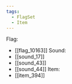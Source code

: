 ```yaml
---
tags:
  - FlagSet
  - Item
---
```

Flag:
- [[flag_10163]]
Sound:
- [[sound_17]]
- [[sound_43]]
- [[sound_44]]
Item:
- [[item_394]]
